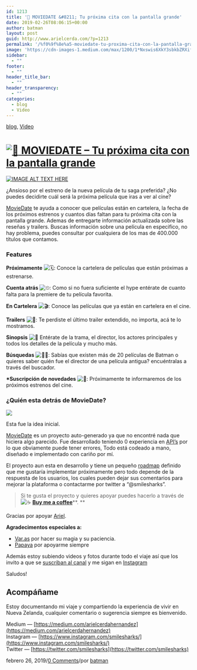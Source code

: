 ```yaml
---
id: 1213
title: '🎥 MOVIEDATE &#8211; Tu próxima cita con la pantalla grande'
date: 2019-02-26T08:06:15+00:00
author: batman
layout: post
guid: http://www.arielcerda.com/?p=1213
permalink: '/%f0%9f%8e%a5-moviedate-tu-proxima-cita-con-la-pantalla-grande/'
image: 'https://cdn-images-1.medium.com/max/1200/1*Nxswis6XkY3sbkbZRXifKQ.png'
sidebar:
  - ""
footer:
  - ""
header_title_bar:
  - ""
header_transparency:
  - ""
categories:
  - blog
  - Video
---
```

[blog](http://www.arielcerda.com/category/blog/), [Video](http://www.arielcerda.com/category/video/)

 [![🎥](https://s.w.org/images/core/emoji/11.2.0/svg/1f3a5.svg) MOVIEDATE – Tu próxima cita con la pantalla grande](http://www.arielcerda.com/%f0%9f%8e%a5-moviedate-tu-proxima-cita-con-la-pantalla-grande/ "Enlace permanente: 🎥 MOVIEDATE – Tu próxima cita con la pantalla grande")
=========================================================================================================================================================================================================================================================================================

[![IMAGE ALT TEXT HERE](https://img.youtube.com/vi/u8L7Sdg8rJY/0.jpg)](https://www.youtube.com/watch?v=u8L7Sdg8rJY)

¿Ansioso por el estreno de la nueva película de tu saga preferida? ¿No puedes decidirte cuál será la próxima película que iras a ver al cine?

[MovieDate](http://moviedates.info) te ayuda a conocer que películas están en cartelera, la fecha de los próximos estrenos y cuantos días faltan para tu próxima cita con la pantalla grande. Ademas de entregarte información actualizada sobre las reseñas y trailers. Buscas información sobre una película en especifico, no hay problema, puedes consultar por cualquiera de los mas de 400.000 títulos que contamos.

### Features

**Próximamente** ![🗓](https://s.w.org/images/core/emoji/11.2.0/svg/1f5d3.svg): Conoce la cartelera de películas que están próximas a estrenarse.

**Cuenta atrás** ![⏲](https://s.w.org/images/core/emoji/11.2.0/svg/23f2.svg): Como si no fuera suficiente el hype entérate de cuanto falta para la premiere de tu película favorita.

**En Cartelera** ![🎬](https://s.w.org/images/core/emoji/11.2.0/svg/1f3ac.svg): Conoce las películas que ya están en cartelera en el cine.

**Trailers** ![📼](https://s.w.org/images/core/emoji/11.2.0/svg/1f4fc.svg): Te perdiste el último trailer extendido, no importa, acá te lo mostramos.

**Sinopsis** ![📄](https://s.w.org/images/core/emoji/11.2.0/svg/1f4c4.svg) Entérate de la trama, el director, los actores principales y todos los detalles de la película y mucho más.

**Búsquedas** ![🕵️‍♀️](https://s.w.org/images/core/emoji/11.2.0/svg/1f575-fe0f-200d-2640-fe0f.svg): Sabías que existen más de 20 películas de Batman o quieres saber quién fue el director de una película antigua? encuéntralas a través del buscador.

**\*Suscripción de novedades** ![💌](https://s.w.org/images/core/emoji/11.2.0/svg/1f48c.svg): Próximamente te informaremos de los próximos estrenos del cine.

### ¿Quién esta detrás de MovieDate?

![](https://cdn-images-1.medium.com/max/1200/1*Nxswis6XkY3sbkbZRXifKQ.png)

Esta fue la idea inicial.

[MovieDate](http://moviedate.info) es un proyecto auto-generado ya que no encontré nada que hiciera algo parecido. Fue desarrollado teniendo 0 experiencia en [API’s](https://www.themoviedb.org/documentation/api) por lo que obviamente puede tener errores, Todo está codeado a mano, diseñado e implementado con cariño por mí.

El proyecto aun esta en desarrollo y tiene un pequeño [roadmap](https://www.notion.so/smilesharks/What-s-New-aa1a0799c4c7427ea389385f4ea5b860) definido que me gustaría implementar próximamente pero todo depende de la respuesta de los usuarios, los cuales pueden dejar sus comentarios para mejorar la plataforma o contactarme por twitter a “@smilesharks”.

> Si te gusta el proyecto y quieres apoyar puedes hacerlo a través de ![☕️](https://s.w.org/images/core/emoji/11.2.0/svg/2615.svg) [**Buy me a coffee**](https://www.buymeacoffee.com/xvjL2lU86)**. **

Gracias por apoyar [Ariel](https://twitter.com/SmileSharks).

**Agradecimentos especiales a:**

*   [Var.as](https://www.instagram.com/var.as/) por hacer su magia y su paciencia.
*   [Papaya](https://www.instagram.com/esperanzalbani/) por apoyarme siempre

Además estoy subiendo videos y fotos durante todo el viaje así que los invito a que se [suscriban al canal](http://bit.ly/youtubearielweb) y me sigan en [Instagram](https://www.instagram.com/smilesharks/)

Saludos!

Acompáñame
----------

Estoy documentando mi viaje y compartiendo la experiencia de vivir en Nueva Zelanda, cualquier comentario o sugerencia siempre es bienvenido.

Medium — [https://medium.com/arielcerdahernandez](https://medium.com/arielcerdahernandez)  
Instagram — [https://www.instagram.com/smilesharks/](https://www.instagram.com/smilesharks/)  
Twitter — [https://twitter.com/smilesharks](https://twitter.com/smilesharks)

febrero 26, 2019/[0 Comments](http://www.arielcerda.com/%f0%9f%8e%a5-moviedate-tu-proxima-cita-con-la-pantalla-grande/#disqus_thread)/por [batman](http://www.arielcerda.com/author/batman/ "Entradas de batman")
